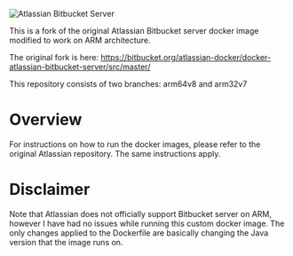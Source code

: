 ![Atlassian Bitbucket Server](https://wac-cdn.atlassian.com/dam/jcr:bf39fc40-3871-491f-98e3-fb2293f57a00/bitbucket-icon-gradient-blue.svg?cdnVersion=696)

This is a fork of the original Atlassian Bitbucket server docker image modified to work on ARM architecture.

The original fork is here: https://bitbucket.org/atlassian-docker/docker-atlassian-bitbucket-server/src/master/

This repository consists of two branches: arm64v8 and arm32v7

# Overview

For instructions on how to run the docker images, please refer to the original Atlassian repository. The same instructions apply.

# Disclaimer

Note that Atlassian does not officially support Bitbucket server on ARM, however I have had no issues while running this custom docker image.
The only changes applied to the Dockerfile are basically changing the Java version that the image runs on.

